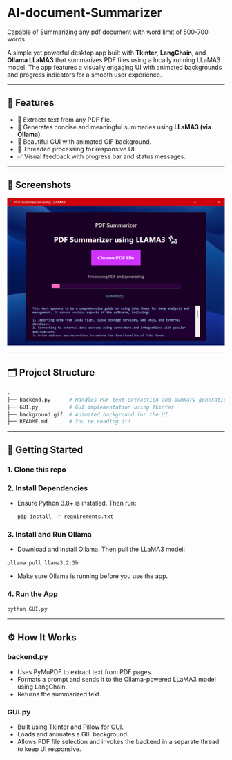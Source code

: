 # AI-document-Summarizer
Capable of Summarizing any pdf document with word limit of 500-700 words 

A simple yet powerful desktop app built with **Tkinter**, **LangChain**, and **Ollama LLaMA3** that summarizes PDF files using a locally running LLaMA3 model. The app features a visually engaging UI with animated backgrounds and progress indicators for a smooth user experience.

---

## 🧠 Features

- 📄 Extracts text from any PDF file.
- 🦙 Generates concise and meaningful summaries using **LLaMA3 (via Ollama)**.
- 🎨 Beautiful GUI with animated GIF background.
- 🧵 Threaded processing for responsive UI.
- ✅ Visual feedback with progress bar and status messages.

---

## 📸 Screenshots

![screenshot](Screenshot.png)

---

## 🗂️ Project Structure

```bash
.
├── backend.py      # Handles PDF text extraction and summary generation
├── GUI.py          # GUI implementation using Tkinter
├── background.gif  # Animated background for the UI
├── README.md       # You're reading it!
 ```
---

## 🚀 Getting Started

### 1. Clone this repo
### 2. Install Dependencies
- Ensure Python 3.8+ is installed. Then run:
  ```bash
  pip install -r requirements.txt
  ```
### 3. Install and Run Ollama
- Download and install Ollama. Then pull the LLaMA3 model:
```bash
ollama pull llama3.2:3b
```
- Make sure Ollama is running before you use the app.
### 4. Run the App
```bash
python GUI.py
```
---
## ⚙️ How It Works
### backend.py
- Uses PyMuPDF to extract text from PDF pages.
- Formats a prompt and sends it to the Ollama-powered LLaMA3 model using LangChain.
- Returns the summarized text.
### GUI.py
- Built using Tkinter and Pillow for GUI.
- Loads and animates a GIF background.
- Allows PDF file selection and invokes the backend in a separate thread to keep UI responsive.


